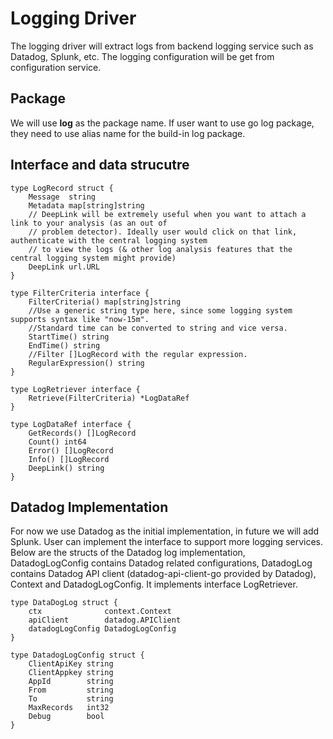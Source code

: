 # Logging Driver

The logging driver will extract logs from backend logging service such as Datadog, Splunk, etc. The logging configuration will be get from configuration service.

## Package
We will use **log** as the package name. If user want to use go log package, they need to use alias name for the build-in log package.

## Interface and data strucutre
```
type LogRecord struct {
	Message  string
	Metadata map[string]string
	// DeepLink will be extremely useful when you want to attach a link to your analysis (as an out of
	// problem detector). Ideally user would click on that link, authenticate with the central logging system
	// to view the logs (& other log analysis features that the central logging system might provide)
	DeepLink url.URL
}

type FilterCriteria interface {
	FilterCriteria() map[string]string
	//Use a generic string type here, since some logging system supports syntax like "now-15m".
	//Standard time can be converted to string and vice versa.
	StartTime() string
	EndTime() string
	//Filter []LogRecord with the regular expression.
	RegularExpression() string
}

type LogRetriever interface {
	Retrieve(FilterCriteria) *LogDataRef
}

type LogDataRef interface {
	GetRecords() []LogRecord
	Count() int64
	Error() []LogRecord
	Info() []LogRecord
	DeepLink() string
}
```

## Datadog Implementation
For now we use Datadog as the initial implementation, in future we will add Splunk. User can implement the interface to support more logging services. Below are the structs of the Datadog log implementation, DatadogLogConfig contains Datadog related configurations, DatadogLog contains Datadog API client (datadog-api-client-go provided by Datadog), Context and DatadogLogConfig. It implements interface LogRetriever.

```
type DataDogLog struct {
	ctx              context.Context
	apiClient        datadog.APIClient
	datadogLogConfig DatadogLogConfig
}

type DatadogLogConfig struct {
	ClientApiKey string
	ClientAppkey string
	AppId        string
	From         string
	To           string
	MaxRecords   int32
	Debug        bool
}
```